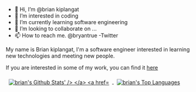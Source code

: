 - 👋 Hi, I’m @brian kiplangat
- 👀 I’m interested in coding
- 🌱 I’m currently learning software engineering
- 💞️ I’m looking to collaborate on ...
- 📫 How to reach me. @bryantrue -Twitter 

<!---
brianbryank/brianbryank is a ✨ special ✨ repository because its `README.md` (this file) appears on your GitHub profile.
You can click the Preview link to take a look at your changes.
--->


My name is Brian kiplangat, I'm a software engineer interested in learning new technologies and meeting new people.

If you are interested in some of my work, you can find it [here](brianbryan0125@gmail.com)
<br>

<a href="https://github.com/brianbryank">
  <img align="center" style="margin:0.5rem" src="https://github-readme-stats.vercel.app/api?username=brianbryank&theme=vue&show_icons=true&count_private=true" alt="brian's Github Stats' />
</a>

<a href="https://github.com/brianbryank">
  <img align="center" style="margin:0.5rem" src="https://github-readme-stats.vercel.app/api/top-langs/?username=brianbryank&langs_count=4&layout=compact&theme=vue" alt="brian's Top Languages" />
</a>

<br>
<br>
